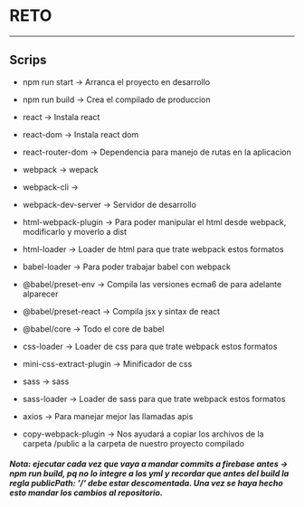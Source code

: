 # RETO
---
## Scrips 
- npm run start  -> Arranca el proyecto en desarrollo
- npm run build  -> Crea el compilado de produccion

- react            	 			-> Instala react
- react-dom        	 			-> Instala react dom
- react-router-dom        -> Dependencia para manejo de rutas en la aplicacion
- webpack									-> wepack
- webpack-cli        			-> 
- webpack-dev-server 			-> Servidor de desarrollo
- html-webpack-plugin			-> Para poder manipular el html desde webpack, modificarlo y moverlo a dist
- html-loader				 			-> Loader de html para que trate webpack estos formatos
- babel-loader       			-> Para poder trabajar babel con webpack
- @babel/preset-env  		 	-> Compila las versiones ecma6 de para adelante alparecer
- @babel/preset-react		 	-> Compila	jsx y sintax de react
- @babel/core        		 	-> Todo el core de babel
- css-loader         		 	-> Loader de css para que trate webpack estos formatos
- mini-css-extract-plugin	-> Minificador de css 
- sass               		 	-> sass
- sass-loader        		 	-> Loader de sass para que trate webpack estos formatos
- axios                   -> Para manejar mejor las llamadas apis
- copy-webpack-plugin     -> Nos ayudará a copiar los archivos de la carpeta /public a la carpeta de nuestro proyecto compilado
##### Nota: ejecutar cada vez que vaya a mandar commits a firebase antes -> npm run build,  pq no lo integre a los yml y recordar que antes del build la regla publicPath: '/' debe estar descomentada. Una vez se haya hecho esto mandar los cambios al repositorio.
